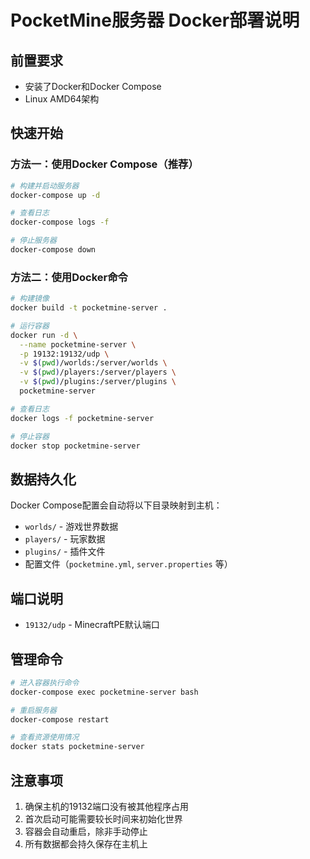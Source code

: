 # PocketMine服务器 Docker部署说明

## 前置要求
- 安装了Docker和Docker Compose
- Linux AMD64架构

## 快速开始

### 方法一：使用Docker Compose（推荐）
```bash
# 构建并启动服务器
docker-compose up -d

# 查看日志
docker-compose logs -f

# 停止服务器
docker-compose down
```

### 方法二：使用Docker命令
```bash
# 构建镜像
docker build -t pocketmine-server .

# 运行容器
docker run -d \
  --name pocketmine-server \
  -p 19132:19132/udp \
  -v $(pwd)/worlds:/server/worlds \
  -v $(pwd)/players:/server/players \
  -v $(pwd)/plugins:/server/plugins \
  pocketmine-server

# 查看日志
docker logs -f pocketmine-server

# 停止容器
docker stop pocketmine-server
```

## 数据持久化
Docker Compose配置会自动将以下目录映射到主机：
- `worlds/` - 游戏世界数据
- `players/` - 玩家数据
- `plugins/` - 插件文件
- 配置文件（`pocketmine.yml`, `server.properties` 等）

## 端口说明
- `19132/udp` - MinecraftPE默认端口

## 管理命令
```bash
# 进入容器执行命令
docker-compose exec pocketmine-server bash

# 重启服务器
docker-compose restart

# 查看资源使用情况
docker stats pocketmine-server
```

## 注意事项
1. 确保主机的19132端口没有被其他程序占用
2. 首次启动可能需要较长时间来初始化世界
3. 容器会自动重启，除非手动停止
4. 所有数据都会持久保存在主机上 
